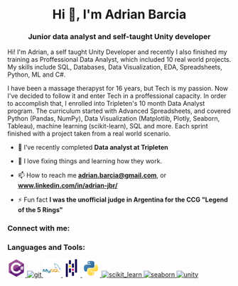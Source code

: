<h1 align="center">Hi 👋, I'm Adrian Barcia</h1>
<h3 align="center">Junior data analyst and self-taught Unity developer</h3>

Hi! I'm Adrian, a self taught Unity Developer and recently I also finished my training as Proffessional Data Analyst, which included 10 real world projects. My skills include SQL, Databases, Data Visualization, EDA, Spreadsheets,  Python, ML and C#. 

I have been a massage therapyst for 16 years, but Tech is my passion. Now I've decided to follow it and enter Tech in a proffessional capacity. In order to accomplish that, I enrolled into Tripleten's 10 month Data Analyst program. The curriculum started with Advanced Spreadsheets, and covered Python (Pandas, NumPy), Data Visualization (Matplotlib, Plotly, Seaborn, Tableau), machine learning (scikit-learn), SQL and more. Each sprint finished with a project taken from a real world scenario.



- 🌱 I’ve recently completed **Data analyst at Tripleten**

- :wrench: I love fixing things and learning how they work.

- 📫 How to reach me **adrian.barcia@gmail.com**, or **www.linkedin.com/in/adrian-jbr/**

- ⚡ Fun fact **I was the unofficial judge in Argentina for the CCG "Legend of the 5 Rings"**

<h3 align="left">Connect with me:</h3>
<p align="left">
</p>

<h3 align="left">Languages and Tools:</h3>
<p align="left"> <a href="https://www.w3schools.com/cs/" target="_blank" rel="noreferrer"> <img src="https://raw.githubusercontent.com/devicons/devicon/master/icons/csharp/csharp-original.svg" alt="csharp" width="40" height="40"/> </a> <a href="https://git-scm.com/" target="_blank" rel="noreferrer"> <img src="https://www.vectorlogo.zone/logos/git-scm/git-scm-icon.svg" alt="git" width="40" height="40"/> </a> <a href="https://www.mysql.com/" target="_blank" rel="noreferrer"> <img src="https://raw.githubusercontent.com/devicons/devicon/master/icons/mysql/mysql-original-wordmark.svg" alt="mysql" width="40" height="40"/> </a> <a href="https://pandas.pydata.org/" target="_blank" rel="noreferrer"> <img src="https://raw.githubusercontent.com/devicons/devicon/2ae2a900d2f041da66e950e4d48052658d850630/icons/pandas/pandas-original.svg" alt="pandas" width="40" height="40"/> </a> <a href="https://www.python.org" target="_blank" rel="noreferrer"> <img src="https://raw.githubusercontent.com/devicons/devicon/master/icons/python/python-original.svg" alt="python" width="40" height="40"/> </a> <a href="https://scikit-learn.org/" target="_blank" rel="noreferrer"> <img src="https://upload.wikimedia.org/wikipedia/commons/0/05/Scikit_learn_logo_small.svg" alt="scikit_learn" width="40" height="40"/> </a> <a href="https://seaborn.pydata.org/" target="_blank" rel="noreferrer"> <img src="https://seaborn.pydata.org/_images/logo-mark-lightbg.svg" alt="seaborn" width="40" height="40"/> </a> <a href="https://unity.com/" target="_blank" rel="noreferrer"> <img src="https://www.vectorlogo.zone/logos/unity3d/unity3d-icon.svg" alt="unity" width="40" height="40"/> </a> </p>
